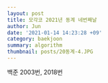 ```yaml
---
layout: post
title: 모각코 2021년 동계 네번째날
author: Jun
date: '2021-01-14 14:23:28 +09'
category: baekjoon
summary: algorithm
thumbnail: posts/20동계-4.JPG
---
```


백준 2003번, 2018번
